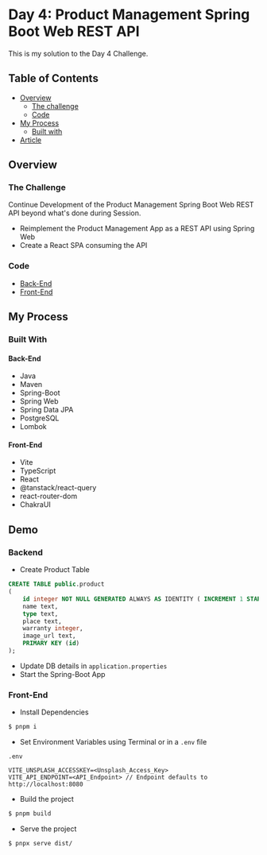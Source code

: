# Day 4: Product Management Spring Boot Web REST API

This is my solution to the Day 4 Challenge.

## Table of Contents

- [Overview](#overview)
  - [The challenge](#the-challenge)
  - [Code](#code)
- [My Process](#my-process)
  - [Built with](#built-with)
- [Article](#article)

## Overview

### The Challenge

Continue Development of the Product Management Spring Boot Web REST API beyond
what's done during Session.

- Reimplement the Product Management App as a REST API using Spring Web
- Create a React SPA consuming the API

### Code

- [Back-End](./ProductManager/src/main/java/com/shivangam/ProductManager/)
- [Front-End](./ProductManagerReact/)

## My Process

### Built With

#### Back-End

- Java
- Maven
- Spring-Boot
- Spring Web
- Spring Data JPA
- PostgreSQL
- Lombok

#### Front-End

- Vite
- TypeScript
- React
- @tanstack/react-query
- react-router-dom
- ChakraUI

## Demo

### Backend

- Create Product Table

```sql
CREATE TABLE public.product
(
    id integer NOT NULL GENERATED ALWAYS AS IDENTITY ( INCREMENT 1 START 1 ),
    name text,
    type text,
    place text,
    warranty integer,
    image_url text,
    PRIMARY KEY (id)
);
```

- Update DB details in `application.properties`
- Start the Spring-Boot App

### Front-End

- Install Dependencies

```bash
$ pnpm i
```

- Set Environment Variables using Terminal or in a `.env` file

```
.env

VITE_UNSPLASH_ACCESSKEY=<Unsplash_Access_Key>
VITE_API_ENDPOINT=<API_Endpoint> // Endpoint defaults to http://localhost:8080
```

- Build the project

```bash
$ pnpm build
```

- Serve the project

```bash
$ pnpx serve dist/
```
